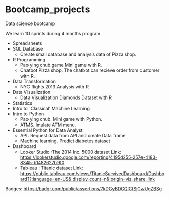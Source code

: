 # Bootcamp_projects
Data science bootcamp 

We learn 10 sprints during 4 months program

- Spreadsheets
- SQL Database
  - Create small database and analysis data of Pizza shop. 
- R Programming
  - Pao ying chub game Mini game with R.
  - Chatbot Pizza shop. The chatbot can recieve order from customer with R.
- Data Transformation
  - NYC flights 2013 Analysis with R
- Data Visualization
  - Data Visualization Diamonds Dataset with R
- Statistics
- Intro to 'Classical' Machine Learning
- Intro to Python
  - Pao ying chub. Mini game with Python.
  - ATMS. Imulate ATM menu. 
- Essential Python for Data Analyst
  - API. Request data from API and create Data frame
  - Machine learning. Predict diabetes dataset
- Dashboard
  - Looker Studio :The 2014 Inc. 5000 dataset 
  Link: https://lookerstudio.google.com/reporting/4195d255-257e-4183-8345-b1482627b9f0 
  - Tableau : Titanic dataset
  Link: https://public.tableau.com/views/TitanicSurvivedDashboard/Dashboard1?:language=en-US&:display_count=n&:origin=viz_share_link

Badges: https://badgr.com/public/assertions/7kDGyBDCQICfSjCwUgZBSg
